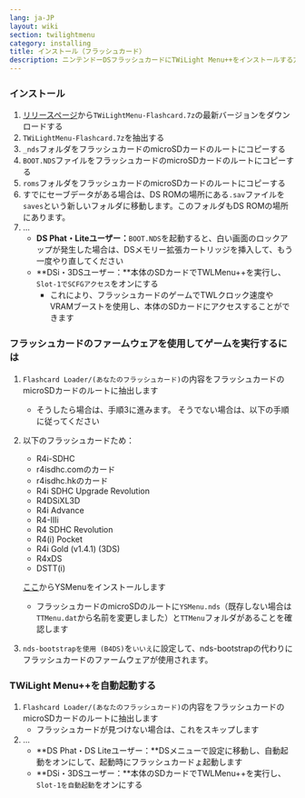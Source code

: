 ```yaml
---
lang: ja-JP
layout: wiki
section: twilightmenu
category: installing
title: インストール（フラッシュカード）
description: ニンテンドーDSフラッシュカードにTWiLight Menu++をインストールする方法
---
```


### インストール
1. [リリースページ](https://github.com/DS-Homebrew/TWiLightMenu/releases)から`TWiLightMenu-Flashcard.7z`の最新バージョンをダウンロードする
1. `TWiLightMenu-Flashcard.7z`を抽出する
1. `_nds`フォルダをフラッシュカードのmicroSDカードのルートにコピーする
1. `BOOT.NDS`ファイルをフラッシュカードのmicroSDカードのルートにコピーする
1. `roms`フォルダをフラッシュカードのmicroSDカードのルートにコピーする
1. すでにセーブデータがある場合は、DS ROMの場所にある`.sav`ファイルを`saves`という新しいフォルダに移動します。このフォルダもDS ROMの場所にあります。
1. ...
   - **DS Phat・Liteユーザー：**`BOOT.NDS`を起動すると、白い画面のロックアップが発生した場合は、DSメモリー拡張カートリッジを挿入して、もう一度やり直してください
   - **DSi・3DSユーザー：**本体のSDカードでTWLMenu++を実行し、`Slot-1でSCFGアクセス`をオンにする
      - これにより、フラッシュカードのゲームでTWLクロック速度やVRAMブーストを使用し、本体のSDカードにアクセスすることができます

### フラッシュカードのファームウェアを使用してゲームを実行するには
1. `Flashcard Loader/(あなたのフラッシュカード)`の内容をフラッシュカードのmicroSDカードのルートに抽出します
   - そうしたら場合は、手順3に進みます。 そうでない場合は、以下の手順に従ってください

1. 以下のフラッシュカードため：
   - R4i-SDHC
   - r4isdhc.comのカード
   - r4isdhc.hkのカード
   - R4i SDHC Upgrade Revolution
   - R4DSiXL3D
   - R4i Advance
   - R4-IIIi
   - R4 SDHC Revolution
   - R4(i) Pocket
   - R4i Gold (v1.4.1) (3DS)
   - R4xDS
   - DSTT(i)

   [ここ](https://gbatemp.net/threads/retrogamefan-updates-releases.267243/)からYSMenuをインストールします
      - フラッシュカードのmicroSDのルートに`YSMenu.nds`（既存しない場合は`TTMenu.dat`から名前を変更しました）と`TTMenu`フォルダがあることを確認します
1. `nds-bootstrapを使用 (B4DS)`を`いいえ`に設定して、nds-bootstrapの代わりにフラッシュカードのファームウェアが使用されます。

### TWiLight Menu++を自動起動する
1. `Flashcard Loader/(あなたのフラッシュカード)`の内容をフラッシュカードのmicroSDカードのルートに抽出します
   - フラッシュカードが見つけない場合は、これをスキップします
1. ...
   - **DS Phat・DS Liteユーザー：**DSメニューで設定に移動し、自動起動をオンにして、起動時にフラッシュカードょ起動します
   - **DSi・3DSユーザー：**本体のSDカードでTWLMenu++を実行し、`Slot-1を自動起動`をオンにする
